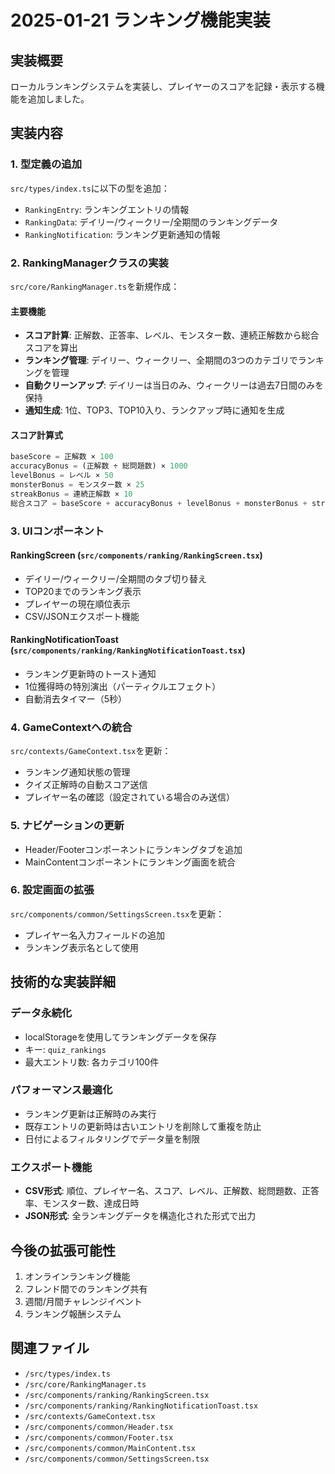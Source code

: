# 2025-01-21 ランキング機能実装

## 実装概要
ローカルランキングシステムを実装し、プレイヤーのスコアを記録・表示する機能を追加しました。

## 実装内容

### 1. 型定義の追加
`src/types/index.ts`に以下の型を追加：
- `RankingEntry`: ランキングエントリの情報
- `RankingData`: デイリー/ウィークリー/全期間のランキングデータ
- `RankingNotification`: ランキング更新通知の情報

### 2. RankingManagerクラスの実装
`src/core/RankingManager.ts`を新規作成：

#### 主要機能
- **スコア計算**: 正解数、正答率、レベル、モンスター数、連続正解数から総合スコアを算出
- **ランキング管理**: デイリー、ウィークリー、全期間の3つのカテゴリでランキングを管理
- **自動クリーンアップ**: デイリーは当日のみ、ウィークリーは過去7日間のみを保持
- **通知生成**: 1位、TOP3、TOP10入り、ランクアップ時に通知を生成

#### スコア計算式
```typescript
baseScore = 正解数 × 100
accuracyBonus = (正解数 ÷ 総問題数) × 1000
levelBonus = レベル × 50
monsterBonus = モンスター数 × 25
streakBonus = 連続正解数 × 10
総合スコア = baseScore + accuracyBonus + levelBonus + monsterBonus + streakBonus
```

### 3. UIコンポーネント

#### RankingScreen (`src/components/ranking/RankingScreen.tsx`)
- デイリー/ウィークリー/全期間のタブ切り替え
- TOP20までのランキング表示
- プレイヤーの現在順位表示
- CSV/JSONエクスポート機能

#### RankingNotificationToast (`src/components/ranking/RankingNotificationToast.tsx`)
- ランキング更新時のトースト通知
- 1位獲得時の特別演出（パーティクルエフェクト）
- 自動消去タイマー（5秒）

### 4. GameContextへの統合
`src/contexts/GameContext.tsx`を更新：
- ランキング通知状態の管理
- クイズ正解時の自動スコア送信
- プレイヤー名の確認（設定されている場合のみ送信）

### 5. ナビゲーションの更新
- Header/Footerコンポーネントにランキングタブを追加
- MainContentコンポーネントにランキング画面を統合

### 6. 設定画面の拡張
`src/components/common/SettingsScreen.tsx`を更新：
- プレイヤー名入力フィールドの追加
- ランキング表示名として使用

## 技術的な実装詳細

### データ永続化
- localStorageを使用してランキングデータを保存
- キー: `quiz_rankings`
- 最大エントリ数: 各カテゴリ100件

### パフォーマンス最適化
- ランキング更新は正解時のみ実行
- 既存エントリの更新時は古いエントリを削除して重複を防止
- 日付によるフィルタリングでデータ量を制限

### エクスポート機能
- **CSV形式**: 順位、プレイヤー名、スコア、レベル、正解数、総問題数、正答率、モンスター数、達成日時
- **JSON形式**: 全ランキングデータを構造化された形式で出力

## 今後の拡張可能性
1. オンラインランキング機能
2. フレンド間でのランキング共有
3. 週間/月間チャレンジイベント
4. ランキング報酬システム

## 関連ファイル
- `/src/types/index.ts`
- `/src/core/RankingManager.ts`
- `/src/components/ranking/RankingScreen.tsx`
- `/src/components/ranking/RankingNotificationToast.tsx`
- `/src/contexts/GameContext.tsx`
- `/src/components/common/Header.tsx`
- `/src/components/common/Footer.tsx`
- `/src/components/common/MainContent.tsx`
- `/src/components/common/SettingsScreen.tsx`